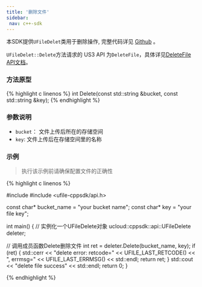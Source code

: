 ```yaml
--- 
title: '删除文件'
sidebar:
 nav: c++-sdk
---
```


本SDK提供`UFileDelet`类用于删除操作, 完整代码详见 [Github](https://github.com/ufilesdk-dev/ufile-cppsdk/blob/master/ucloud/api/delete.cpp) 。

`UFileDelet::Delete`方法请求的 US3 API 为`DeleteFile`，具体详见[DeleteFile API文档](https://docs.ucloud.cn/api/ufile-api/delete_file)。

### 方法原型

{% highlight c linenos %}
int Delete(const std::string &bucket, const std::string &key);
{% endhighlight %}

### 参数说明

- `bucket`： 文件上传后所在的存储空间
- `key`: 文件上传后在存储空间里的名称

### 示例

> 执行该示例前请确保配置文件的正确性

<div class="copyable" markdown="1">
{% highlight c linenos %}

#include <iostream>
#include <ufile-cppsdk/api.h>

const char* bucket_name = "your bucket name";
const char* key = "your file key";

int main() {
  // 实例化一个UFileDelete对象
  ucloud::cppsdk::api::UFileDelete deleter;

  // 调用成员函数Delete删除文件
  int ret = deleter.Delete(bucket_name, key);
  if (ret) {
    std::cerr << "delete error: retcode=" << UFILE_LAST_RETCODE()
              << ", errmsg=" << UFILE_LAST_ERRMSG() << std::endl;
    return ret;
  }
  std::cout << "delete file success" << std::endl;
  return 0;
}

{% endhighlight %}
</div>